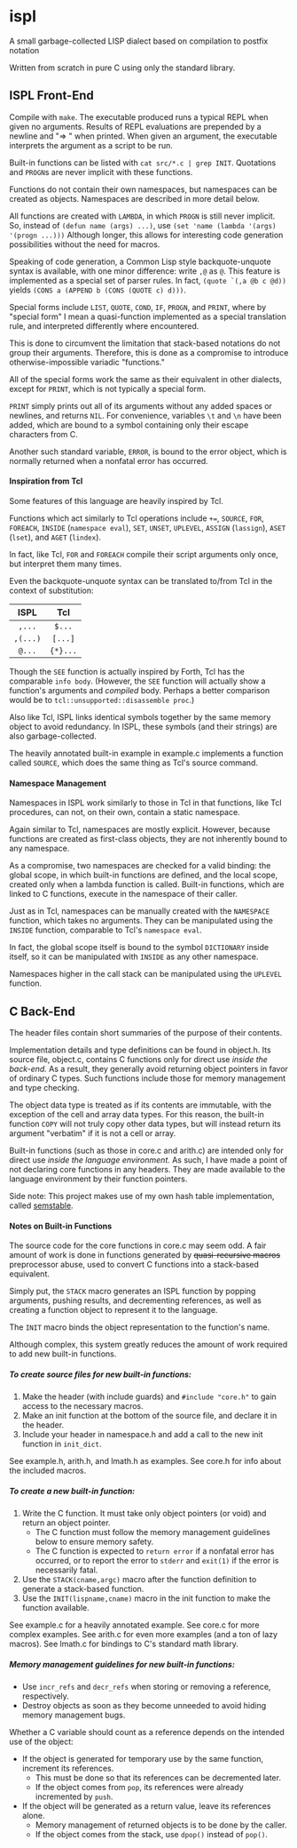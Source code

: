 # ispl
A small garbage-collected LISP dialect based on compilation to postfix notation

Written from scratch in pure C using only the standard library.

## ISPL Front-End

Compile with `make`.
The executable produced runs a typical REPL when given no arguments.
Results of REPL evaluations are prepended by a newline and "=> " when printed.
When given an argument, the executable interprets the argument as a script to be run.

Built-in functions can be listed with `cat src/*.c | grep INIT`.
Quotations and `PROGN`s are never implicit with these functions.

Functions do not contain their own namespaces, but namespaces can be created as objects.
Namespaces are described in more detail below.

All functions are created with `LAMBDA`, in which `PROGN` is still never implicit.
So, instead of `(defun name (args) ...)`, use `(set 'name (lambda '(args) '(progn ...)))`
Although longer, this allows for interesting code generation possibilities without the need for macros.

Speaking of code generation, a Common Lisp style backquote-unquote syntax is available,
with one minor difference: write `,@` as `@`.
This feature is implemented as a special set of parser rules.
In fact, ``` (quote `(,a @b c @d)) ``` yields `(CONS a (APPEND b (CONS (QUOTE c) d)))`.

Special forms include `LIST`, `QUOTE`, `COND`, `IF`, `PROGN`, and `PRINT`,
where by "special form" I mean a quasi-function implemented as a special translation rule,
and interpreted differently where encountered.

This is done to circumvent the limitation that stack-based notations do not group their arguments.
Therefore, this is done as a compromise to introduce otherwise-impossible variadic "functions."

All of the special forms work the same as their equivalent in other dialects,
except for `PRINT`, which is not typically a special form.

`PRINT` simply prints out all of its arguments without any added spaces or newlines, and returns `NIL`.
For convenience, variables `\t` and `\n` have been added,
which are bound to a symbol containing only their escape characters from C.

Another such standard variable, `ERROR`, is bound to the error object,
which is normally returned when a nonfatal error has occurred.

#### Inspiration from Tcl
Some features of this language are heavily inspired by Tcl.

Functions which act similarly to Tcl operations include
`+=`, `SOURCE`, `FOR`, `FOREACH`, `INSIDE` (`namespace eval`), `SET`, `UNSET`, `UPLEVEL`, `ASSIGN` (`lassign`), `ASET` (`lset`), and `AGET` (`lindex`).

In fact, like Tcl, `FOR` and `FOREACH` compile their script arguments only once, but interpret them many times.

Even the backquote-unquote syntax can be translated to/from Tcl in the context of substitution:

| ISPL | Tcl |
| :-: | :-: |
| `,...` | `$...` |
| `,(...)` | `[...]` |
| `@...` | `{*}...` |

Though the `SEE` function is actually inspired by Forth, Tcl has the comparable `info body`.
(However, the `SEE` function will actually show a function's arguments and *compiled* body.
Perhaps a better comparison would be to `tcl::unsupported::disassemble proc`.)

Also like Tcl, ISPL links identical symbols together by the same memory object to avoid redundancy.
In ISPL, these symbols (and their strings) are also garbage-collected.

The heavily annotated built-in example in example.c implements a function called `SOURCE`,
which does the same thing as Tcl's source command.

#### Namespace Management

Namespaces in ISPL work similarly to those in Tcl in that functions, like Tcl procedures,
can not, on their own, contain a static namespace.

Again similar to Tcl, namespaces are mostly explicit.
However, because functions are created as first-class objects,
they are not inherently bound to any namespace.

As a compromise, two namespaces are checked for a valid binding:
the global scope, in which built-in functions are defined,
and the local scope, created only when a lambda function is called.
Built-in functions, which are linked to C functions, execute in the namespace of their caller.

Just as in Tcl, namespaces can be manually created with the `NAMESPACE` function, which takes no arguments.
They can be manipulated using the `INSIDE` function, comparable to Tcl's `namespace eval`.

In fact, the global scope itself is bound to the symbol `DICTIONARY` inside itself,
so it can be manipulated with `INSIDE` as any other namespace.

Namespaces higher in the call stack can be manipulated using the `UPLEVEL` function.

## C Back-End

The header files contain short summaries of the purpose of their contents.

Implementation details and type definitions can be found in object.h.
Its source file, object.c, contains C functions only for direct use *inside the back-end.*
As a result, they generally avoid returning object pointers in favor of ordinary C types.
Such functions include those for memory management and type checking.

The object data type is treated as if its contents are immutable, with the exception of the cell and array data types.
For this reason, the built-in function `COPY` will not truly copy other data types,
but will instead return its argument "verbatim" if it is not a cell or array.

Built-in functions (such as those in core.c and arith.c)
are intended only for direct use *inside the language environment.*
As such, I have made a point of not declaring core functions in any headers.
They are made available to the language environment by their function pointers.

Side note: This project makes use of my own hash table implementation,
called [semstable](../../../semstable).

#### Notes on Built-in Functions

The source code for the core functions in core.c may seem odd.
A fair amount of work is done in functions generated by ~~quasi-recursive macros~~ preprocessor abuse,
used to convert C functions into a stack-based equivalent.

Simply put, the `STACK` macro generates an ISPL function
by popping arguments, pushing results, and decrementing references,
as well as creating a function object to represent it to the language.

The `INIT` macro binds the object representation to the function's name.

Although complex, this system greatly reduces the amount of work required to add new built-in functions.

##### To create source files for new built-in functions:

1. Make the header (with include guards) and `#include "core.h"` to gain access to the necessary macros.
3. Make an init function at the bottom of the source file, and declare it in the header.
2. Include your header in namespace.h and add a call to the new init function in `init_dict`.

See example.h, arith.h, and lmath.h as examples. See core.h for info about the included macros.

##### To create a new built-in function:

1. Write the C function. It must take only object pointers (or void) and return an object pointer.
   * The C function must follow the memory management guidelines below to ensure memory safety.
   * The C function is expected to `return error` if a nonfatal error has occurred,
   or to report the error to `stderr` and `exit(1)` if the error is necessarily fatal.
2. Use the `STACK(cname,argc)` macro after the function definition to generate a stack-based function.
3. Use the `INIT(lispname,cname)` macro in the init function to make the function available.

See example.c for a heavily annotated example.
See core.c for more complex examples.
See arith.c for even more examples (and a ton of lazy macros).
See lmath.c for bindings to C's standard math library.

##### Memory management guidelines for new built-in functions:

* Use `incr_refs` and `decr_refs` when storing or removing a reference, respectively.
* Destroy objects as soon as they become unneeded to avoid hiding memory management bugs.

Whether a C variable should count as a reference depends on the intended use of the object:

* If the object is generated for temporary use by the same function, increment its references.
  * This must be done so that its references can be decremented later.
  * If the object comes from `pop`, its references were already incremented by `push`.
* If the object will be generated as a return value, leave its references alone.
  * Memory management of returned objects is to be done by the caller.
  * If the object comes from the stack, use `dpop()` instead of `pop()`.
